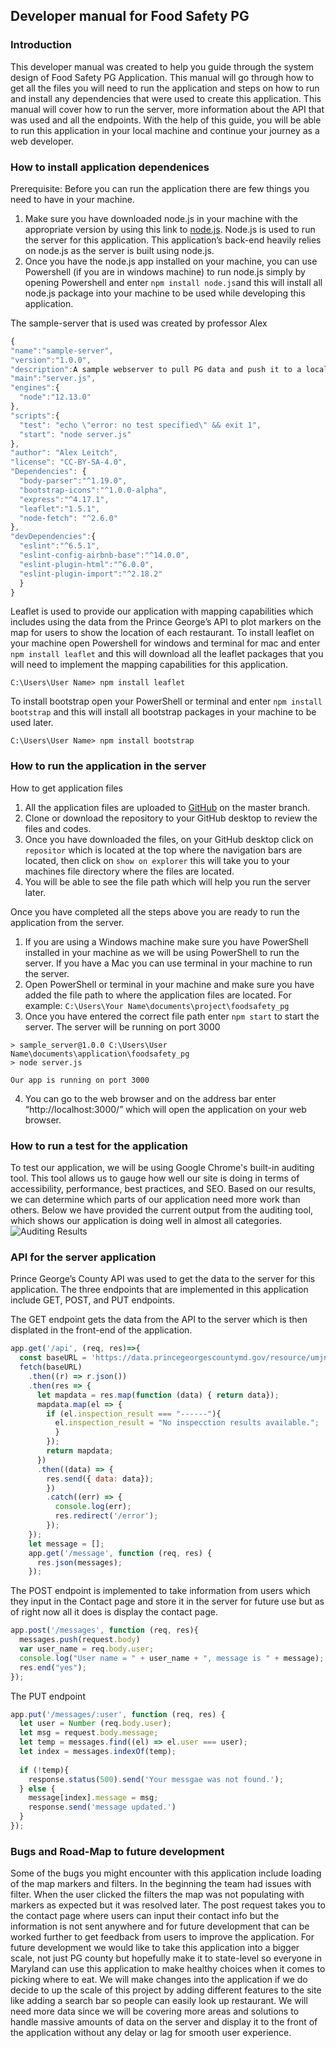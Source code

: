 ## Developer manual for Food Safety PG
### Introduction 
This developer manual was created to help you guide through the system design of Food Safety PG Application. This manual
will go through how to get all the files you will need to run the application and steps on how to run and install any dependencies that were
used to create this application. This manual will cover how to run the server, more information about the API that was used and all the endpoints.
With the help of this guide, you will be able to run this application in your local machine and continue your journey as a web developer. 

### How to install application dependenices
Prerequisite: Before you can run the application there are few things you need to have in your machine. 
1.	Make sure you have downloaded node.js in your machine with the appropriate version by using this link to [node.js](https://nodejs.org/en/download/). Node.js is used to run the server for this application. This application’s
back-end heavily relies on node.js as the server is built using node.js.
2.	Once you have the node.js app installed on your machine, you can use Powershell (if you are in windows machine) 
to run node.js simply by opening Powershell and enter ```npm install node.js```and this will install all node.js package 
into your machine to be used while developing this application. 

The sample-server that is used was created by professor Alex 
```javascript
{
"name":"sample-server",
"version":"1.0.0",
"description":A sample webserver to pull PG data and push it to a local page",
"main":"server.js",
"engines":{
  "node":"12.13.0"
},
"scripts":{
  "test": "echo \"error: no test specified\" && exit 1",
  "start": "node server.js"
},
"author": "Alex Leitch",
"license": "CC-BY-SA-4.0",
"Dependencies": {
  "body-parser":"^1.19.0",
  "bootstrap-icons":"^1.0.0-alpha",
  "express":"^4.17.1",
  "leaflet":"1.5.1",
  "node-fetch": "^2.6.0"
},
"devDependencies":{
  "eslint":"^6.5.1",
  "eslint-config-airbnb-base":"^14.0.0",
  "eslint-plugin-html":"^6.0.0",
  "eslint-plugin-import":"^2.18.2"
  }
}
```
Leaflet is used to provide our application with mapping capabilities which includes using the data from the Prince George’s API
to plot markers on the map for users to show the location of each restaurant. To install leaflet on your machine open Powershell 
for windows and terminal for mac and enter ```npm install leaflet``` and this will download all the leaflet packages that you will need to 
implement the mapping capabilities for this application. 

```C:\Users\User Name> npm install leaflet```

To install bootstrap open your PowerShell or terminal and enter ```npm install bootstrap``` and this will install all bootstrap packages in your 
machine to be used later.

```C:\Users\User Name> npm install bootstrap```

### How to run the application in the server
How to get application files
1.	All the application files are uploaded to [GitHub](https://github.com/jakecupani/foodsafety_pg) on the master branch. 
2.	Clone or download the repository to your GitHub desktop to review the files and codes.
3.	Once you have downloaded the files, on your GitHub desktop click on ```repositor``` which is located at the top where the navigation bars are located, then click on 
```show on explorer``` this will take you to your machines file directory where the files are located.  
4.	You will be able to see the file path which will help you run the server later.

Once you have completed all the steps above you are ready to run the application from the server. 
1.	If you are using a Windows machine make sure you have PowerShell installed in your machine as we will be using PowerShell to run the server. If you have a Mac you can use 
terminal in your machine to run the server. 
2.	Open PowerShell or terminal in your machine and make sure you have added the file path to where the application files are located. For example: ```C:\Users\Your Name\documents\project\foodsafety_pg```
3.	Once you have entered the correct file path enter ```npm start``` to start the server. The server will be running on port 3000
```
> sample_server@1.0.0 C:\Users\User Name\documents\application\foodsafety_pg
> node server.js

Our app is running on port 3000
```
4.	You can go to the web browser and on the address bar enter “http://localhost:3000/” which will open the application on your web browser. 

### How to run a test for the application 
To test our application, we will be using Google Chrome's built-in auditing tool. This tool allows us to gauge how well our site is doing in terms of accessibility, performance, best practices, 
and SEO. Based on our results, we can determine which parts of our application need more work than others. Below we have provided the current output from the auditing tool, which shows our application is doing well 
in almost all categories.
![Auditing Results](/src/static/AuditingResults.png)

### API for the server application
Prince George’s County API was used to get the data to the server for this application. The three endpoints that are implemented in this application include GET, POST, and PUT endpoints.

The GET endpoint gets the data from the API to the server which is then displated in the front-end of the application. 
```javascript
app.get('/api', (req, res)=>{
  const baseURL = 'https://data.princegeorgescountymd.gov/resource/umjn-t2iz.json';
  fetch(baseURL)
    .then((r) => r.json())
    .then(res => {
      let mapdata = res.map(function (data) { return data});
      mapdata.map(el => {
        if (el.inspection_result === "------"){
          el.inspection_result = "No inspecction results available.";
          }
        });
        return mapdata;
      })
      .then((data) => {
        res.send({ data: data});
        })
        .catch((err) => {
          console.log(err);
          res.redirect('/error');
        });
    });
    let message = [];
    app.get('/message', function (req, res) {
      res.json(messages);
    });
```
The POST endpoint is implemented to take information from users which they input in the Contact page and store it in the server for future use but as of right now all it does is display the contact page. 
```javascript
app.post('/messages', function (req, res){
  messages.push(request.body)
  var user_name = req.body.user;
  console.log("User name = " + user_name + ", message is " + message);
  res.end("yes");
});
```
The PUT endpoint
```javascript
app.put('/messages/:user', function (req, res) {
  let user = Number (req.body.user);
  let msg = request.body.message;
  let temp = messages.find((el) => el.user === user);
  let index = messages.indexOf(temp);
  
  if (!temp){
    response.status(500).send('Your messgae was not found.');
  } else {
    message[index].message = msg;
    response.send('message updated.')
  }
});
```
### Bugs and Road-Map to future development
Some of the bugs you might encounter with this application include loading of the map markers and filters. In the beginning the team had issues with filter. When the user clicked  the filters the map was not populating with markers as expected but it was resolved later. The post request takes you to the contact page where users can input their contact info but the information is not sent anywhere and for future development that can be worked further to get feedback from users to improve the application. For future development we would like to take this application into a bigger scale, not just PG county but hopefully make it to state-level so everyone in Maryland can use this application to make healthy choices when it comes to picking where to eat. We will make changes into the application if we do decide to up the scale of this project by adding different features to the site like adding a search bar so people can easily look up restaurant. We will need more data since we will be covering more areas and solutions to handle massive amounts of data on the server and display it to the front of the application without any delay or lag for smooth user experience. 
        
      
      











